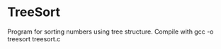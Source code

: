 # TreeSort
Program for sorting numbers using tree structure. Compile with gcc -o treesort treesort.c
